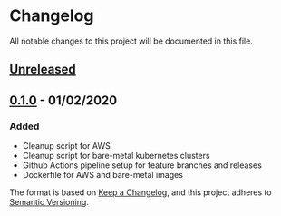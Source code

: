 # Changelog

All notable changes to this project will be documented in this file.

## [Unreleased]

## [0.1.0] - 01/02/2020

### Added
* Cleanup script for AWS
* Cleanup script for bare-metal kubernetes clusters
* Github Actions pipeline setup for feature branches and releases
* Dockerfile for AWS and bare-metal images


[unreleased]: https://github.com/parkside-it/kube-will-hunt/compare/v0.1.0...HEAD
[0.1.0]: https://github.com/parkside-it/kube-will-hunt/releases/tag/v0.1.0

The format is based on [Keep a Changelog](https://keepachangelog.com/en/1.0.0/), and this project adheres
to [Semantic Versioning](https://semver.org/spec/v2.0.0.html).
